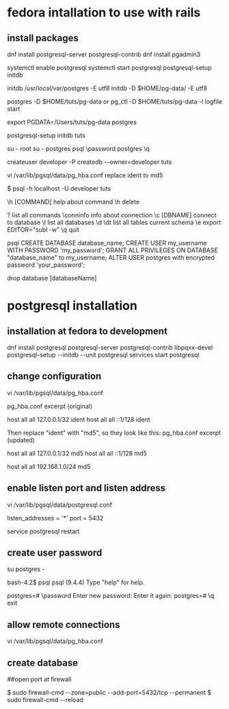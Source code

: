 # fedora intallation to use with rails

## install packages
dnf install postgresql-server postgresql-contrib 
dnf install pgadmin3

systemctl enable postgresql
systemctl start postgresql
postgresql-setup initdb


initdb /usr/local/var/postgres -E utf8
initdb -D $HOME/pg-data/ -E utf8

postgres -D $HOME/tuts/pg-data
or
pg_ctl -D $HOME/tuts/pg-data -l logfile start

export PGDATA=/Users/tuts/pg-data
postgres

postgresql-setup initdb tuts

su - root
su - postgres
psql 
\password postgres
\q




createuser developer -P
createdb --owner=developer tuts

vi /var/lib/pgsql/data/pg_hba.conf
replace ident to md5

$ psql -h localhost -U developer tuts


\h [COMMAND]	help about command
\h delete


\?  		list all commands
\conninfo	info about connection
\c [DBNAME]	connect to database
\l		list all databases
\d
\dt 		list all tables current schema
\e
export EDITOR="subl -w"
\q 		quit

psql
CREATE DATABASE database_name;
CREATE USER my_username WITH PASSWORD 'my_password';
GRANT ALL PRIVILEGES ON DATABASE "database_name" to my_username;
ALTER USER postgres with encrypted password 'your_password';


drop database [databaseName]


# postgresql installation






## installation at fedora to development

dnf install postgresql postgresql-server postgresql-contrib libpqxx-devel
postgresql-setup --initdb --unit postgresql
services start postgresql

## change configuration

vi /var/lib/pgsql/data/pg_hba.conf

pg_hba.conf excerpt (original)

host    all             all             127.0.0.1/32            ident
host    all             all             ::1/128                 ident

Then replace "ident" with "md5", so they look like this:
pg_hba.conf excerpt (updated)

host    all             all             127.0.0.1/32            md5
host    all             all             ::1/128                 md5

host    all     all     192.168.1.0/24  md5


## enable listen port and listen address

vi /var/lib/pgsql/data/postgresql.conf

listen_addresses = '*'
port = 5432

service postgresql restart

## create user password

su postgres -

bash-4.2$ psql
psql (9.4.4)
Type "help" for help.

postgres=# \password
Enter new password:
Enter it again:
postgres=# \q
exit


## allow remote connections

vi /var/lib/pgsql/data/pg_hba.conf


## create database


##open port at firewall

$ sudo firewall-cmd --zone=public --add-port=5432/tcp --permanent
$ sudo firewall-cmd --reload 
